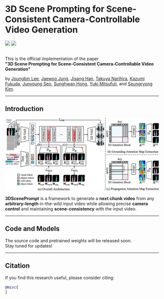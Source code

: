 # 3D Scene Prompting for Scene-Consistent Camera-Controllable Video Generation
<a href=""><img src="https://img.shields.io/badge/arXiv-2510.07310-%23B31B1B"></a>
<a href="https://cvlab-kaist.github.io/3DScenePrompt"><img src="https://img.shields.io/badge/Project%20Page-online-brightgreen"></a>  
<br>

This is the official implementation of the paper  
**"3D Scene Prompting for Scene-Consistent Camera-Controllable Video Generation"**

by [Joungbin Lee](https://scholar.google.com/citations?user=0H3dcPoAAAAJ&hl=en),  [Jaewoo Jung](https://crepejung00.github.io), [Jisang Han](https://onground-korea.github.io),  [Takuya Narihira](https://scholar.google.com/citations?user=D3h3NxwAAAAJ&hl=en),  [Kazumi Fukuda](https://ai.sony/people/Kazumi-Fukuda/), [Junyoung Seo](https://j0seo.github.io),  [Sunghwan Hong](https://sunghwanhong.github.io), [Yuki Mitsufuji](https://www.yukimitsufuji.com),  and [Seungryong Kim](https://cvlab.kaist.ac.kr/members/faculty).  

---

## Introduction
![](images/fig_framework.png)  

**3DScenePrompt** is a framework to generate a **next chunk video** from any **arbitrary-length** in-the-wild input video while allowing precise **camera control** and maintaining **scene-consistency** with the input video.

---

## Code and Models
The source code and pretrained weights will be released soon.  
Stay tuned for updates!

---

## Citation
If you find this research useful, please consider citing:
```bibtex
@misc{
}
